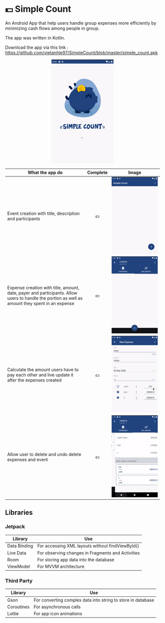 # :dollar: Simple Count

An Android App that help users handle group expenses more efficiently by minimizing cash flows among people in group.

The app was written in Kotlin.

Download the app via this link : https://github.com/vietanhle97/SimpleCount/blob/master/simple_count.apk

<p align="center">
  <img width="40%" src="app_start.gif">
</p>

| What the app do                                                                                                                                 | Complete |                   Image                       |
| ------------------------------------------------------------------------------------------------------------------------------------------------| :------: | :-------------------------------------------: |
| Event creation with title, description and participants                                                                                         | :dollar: | <img width="100%" src="event_creation.gif">    |
| Expense creation with title, amount, date, payer and participants. Allow users to handle the portion as well as amount they spent in an expense | :dollar: | <img width="100%" src="expense_creation_1.gif">|
| Calculate the amount users have to pay each other and live update it after the expenses created                                                 | :dollar: | <img width="100%" src="expense_creation_2.gif">|
| Allow user to delete and undo delete expenses and event| :dollar: | <img width="100%" src="handle_delete.gif"> |
                                     



## Libraries

### Jetpack

| Library      | Use                                                                           |
| ------------ | ----------------------------------------------------------------------------- |
| Data Binding | For accessing XML layouts without findViewById()                              |
| Live Data    | For observing changes in Fragments and Activities                             | 
| Room         | For storing app data into the database                                        |
| ViewModel    | For MVVM architecture                                                         |

### Third Party

| Library    | Use                                                          |
| ---------- | ------------------------------------------------------------ |
| Gson       | For converting complex data into string to store in database |
| Coroutines | For asynchronous calls                                       |
| Lottie     | For app icon animations                                      |
